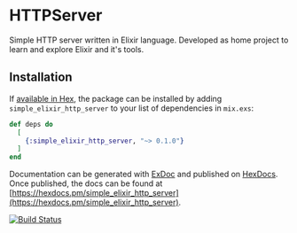 # HTTPServer

Simple HTTP server written in Elixir language. Developed as home project to learn and explore Elixir and it's tools.

## Installation

If [available in Hex](https://hex.pm/docs/publish), the package can be installed
by adding `simple_elixir_http_server` to your list of dependencies in `mix.exs`:

```elixir
def deps do
  [
    {:simple_elixir_http_server, "~> 0.1.0"}
  ]
end
```

Documentation can be generated with [ExDoc](https://github.com/elixir-lang/ex_doc)
and published on [HexDocs](https://hexdocs.pm). Once published, the docs can
be found at [https://hexdocs.pm/simple_elixir_http_server](https://hexdocs.pm/simple_elixir_http_server).

[![Build Status](https://travis-ci.org/DcortezMeleth/simple_elixir_http_server.svg?branch=master)](https://travis-ci.org/DcortezMeleth/simple_elixir_http_server)

